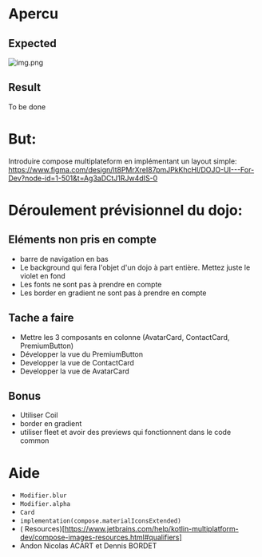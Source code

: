 # Apercu

## Expected

![img.png](expected.png)

## Result

To be done

# But:

Introduire compose multiplateform en implémentant un layout simple:
https://www.figma.com/design/lt8PMrXreI87pmJPkKhcHl/DOJO-UI---For-Dev?node-id=1-501&t=Ag3aDCtJ1RJw4dIS-0

# Déroulement prévisionnel du dojo:

## Eléments non pris en compte

- barre de navigation en bas
- Le background qui fera l'objet d'un dojo à part entière. Mettez juste le
  violet en fond
- Les fonts ne sont pas à prendre en compte
- Les border en gradient ne sont pas à prendre en compte

## Tache a faire

- Mettre les 3 composants en colonne (AvatarCard, ContactCard, PremiumButton)
- Développer la vue du PremiumButton
- Developper la vue de ContactCard
- Developper la vue de AvatarCard

## Bonus

- Utiliser Coil
- border en gradient
- utiliser fleet et avoir des previews qui fonctionnent dans le code common

# Aide

- `Modifier.blur`
- `Modifier.alpha`
- `Card`
- `implementation(compose.materialIconsExtended)`
- (
  Resources)[https://www.jetbrains.com/help/kotlin-multiplatform-dev/compose-images-resources.html#qualifiers]
- Andon Nicolas ACART et Dennis BORDET

